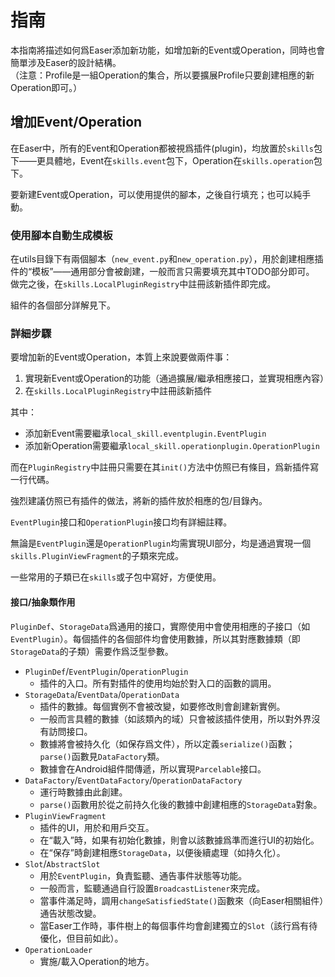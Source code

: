 指南
======

本指南將描述如何爲Easer添加新功能，如增加新的Event或Operation，同時也會簡單涉及Easer的設計結構。  
（注意：Profile是一組Operation的集合，所以要擴展Profile只要創建相應的新Operation即可。）

增加Event/Operation
------

在Easer中，所有的Event和Operation都被視爲插件(plugin)，均放置於`skills`包下——更具體地，Event在`skills.event`包下，Operation在`skills.operation`包下。

要新建Event或Operation，可以使用提供的腳本，之後自行填充；也可以純手動。

### 使用腳本自動生成模板

在utils目錄下有兩個腳本（`new_event.py`和`new_operation.py`），用於創建相應插件的“模板”——通用部分會被創建，一般而言只需要填充其中TODO部分即可。
做完之後，在`skills.LocalPluginRegistry`中註冊該新插件即完成。

組件的各個部分詳解見下。

### 詳細步驟

要增加新的Event或Operation，本質上來說要做兩件事：

1. 實現新Event或Operation的功能（通過擴展/繼承相應接口，並實現相應內容）
2. 在`skills.LocalPluginRegistry`中註冊該新插件

其中：

* 添加新Event需要繼承`local_skill.eventplugin.EventPlugin`
* 添加新Operation需要繼承`local_skill.operationplugin.OperationPlugin`

而在`PluginRegistry`中註冊只需要在其`init()`方法中仿照已有條目，爲新插件寫一行代碼。

強烈建議仿照已有插件的做法，將新的插件放於相應的包/目錄內。

`EventPlugin`接口和`OperationPlugin`接口均有詳細註釋。

無論是`EventPlugin`還是`OperationPlugin`均需實現UI部分，均是通過實現一個`skills.PluginViewFragment`的子類來完成。

一些常用的子類已在`skills`或子包中寫好，方便使用。

#### 接口/抽象類作用

`PluginDef`、`StorageData`爲通用的接口，實際使用中會使用相應的子接口（如`EventPlugin`）。每個插件的各個部件均會使用數據，所以其對應數據類（即`StorageData`的子類）需要作爲泛型參數。

* `PluginDef`/`EventPlugin`/`OperationPlugin`
	* 插件的入口。所有對插件的使用均始於對入口的函數的調用。
* `StorageData`/`EventData`/`OperationData`
	* 插件的數據。每個實例不會被改變，如要修改則會創建新實例。
	* 一般而言具體的數據（如該類內的域）只會被該插件使用，所以對外界沒有訪問接口。
	* 數據將會被持久化（如保存爲文件），所以定義`serialize()`函數；`parse()`函數見`DataFactory`類。
	* 數據會在Android組件間傳遞，所以實現`Parcelable`接口。
* `DataFactory`/`EventDataFactory`/`OperationDataFactory`
	* 運行時數據由此創建。
	* `parse()`函數用於從之前持久化後的數據中創建相應的`StorageData`對象。
* `PluginViewFragment`
	* 插件的UI，用於和用戶交互。
	* 在“載入”時，如果有初始化數據，則會以該數據爲準而進行UI的初始化。
	* 在“保存”時創建相應`StorageData`，以便後續處理（如持久化）。
* `Slot`/`AbstractSlot`
	* 用於`EventPlugin`，負責監聽、通告事件狀態等功能。
	* 一般而言，監聽通過自行設置`BroadcastListener`來完成。
	* 當事件滿足時，調用`changeSatisfiedState()`函數來（向Easer相關組件）通告狀態改變。
	* 當Easer工作時，事件樹上的每個事件均會創建獨立的`Slot`（該行爲有待優化，但目前如此）。
* `OperationLoader`
	* 實施/載入Operation的地方。

